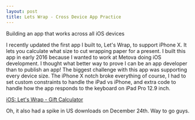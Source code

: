 ```yaml
---
layout: post
title: Lets Wrap - Cross Device App Practice
---
```


Building an app that works across all iOS devices

<amp-img width="744" height="400" layout="responsive" src="/assets/images/letswrap-screensizes.jpg"></amp-img>

I recently updated the first app I built to, Let's Wrap, to support iPhone X. It lets you calculate what size to cut wrapping paper for a present. I built this app in early 2016 because I wanted to work at Metova doing iOS development. I thought what better way to prove I can be an app developer than to publish an app! The biggest challenge with this app was supporting every device size. The iPhone X notch broke everything of course, I had to set custom constraints to handle the iPad vs iPhone, and extra code to handle how the app responds to the keyboard on iPad Pro 12.9 inch.

[iOS: Let's Wrap - Gift Calculator](https://itunes.apple.com/us/app/lets-wrap-gift-calculator/id1107313365?mt=8)

Oh, it also had a spike in US downloads on December 24th. Way to go guys.

<amp-img width="1256" height="277" layout="responsive" src="/assets/images/letswrap.jpg"></amp-img>